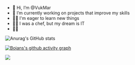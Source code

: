 - 👋 Hi, I’m @VukMar
- 🌱 I’m currently working on projects that improve my skills
- 👨‍💻 I'm eager to learn new things
- 🧑‍🍳 I was a chef, but my dream is IT
- 👨‍🎓 

![Anurag's GitHub stats](https://github-readme-stats.vercel.app/api?username=VukMar&show_icons=true&theme=transparent)


[![Bojans's github activity graph](https://github-readme-activity-graph.cyclic.app/graph?username=VukMar&theme=react-dark)](https://github.com/basskibo/github-readme-activity-graph)


<!---
VukMar/VukMar is a ✨ special ✨ repository because its `README.md` (this file) appears on your GitHub profile.
You can click the Preview link to take a look at your changes.
--->


![](https://komarev.com/ghpvc/?username=VukMar&color=blue&style=for-the-badge	)
